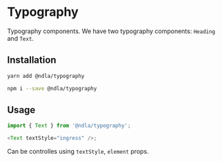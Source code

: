 # Typography

Typography components. We have two typography components: `Heading` and `Text`.

## Installation

```sh
yarn add @ndla/typography
```

```sh
npm i --save @ndla/typography
```

## Usage

```js
import { Text } from '@ndla/typography';

<Text textStyle="ingress" />;
```

Can be controlles using `textStyle`, `element` props.
